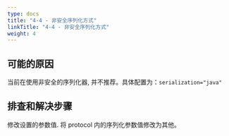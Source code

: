 ```yaml
---
type: docs
title: "4-4 - 非安全序列化方式"
linkTitle: "4-4 - 非安全序列化方式"
weight: 4
---
```


## 可能的原因

当前在使用非安全的序列化器, 并不推荐。具体配置为：`serialization="java"`

## 排查和解决步骤

修改设置的参数值. 将 protocol 内的序列化参数值修改为其他。

<p style="margin-top: 4rem;"> </p>